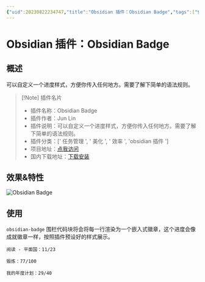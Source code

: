 ```yaml
---
{"uid":20230822234747,"title":"Obsidian 插件：Obsidian Badge","tags":["任务管理","美化","效率","obsidian插件"],"description":"可以自定义一个进度样式，方便你传入任何地方。需要了解下简单的语法规则。","author":"OS","type":"basic","draft":false,"editable":false,"modified":20230921155942,"dg-publish":true,"permalink":"/lake-of-knowledge/10-obsidian/obsidian/obsidian-badge/","dgPassFrontmatter":true}
---
```



# Obsidian 插件：Obsidian Badge

## 概述

可以自定义一个进度样式，方便你传入任何地方。需要了解下简单的语法规则。

> [!Note] 插件名片
> - 插件名称：Obsidian Badge
> - 插件作者：Jun Lin
> - 插件说明：可以自定义一个进度样式，方便你传入任何地方。需要了解下简单的语法规则。
> - 插件分类：[' 任务管理 ', ' 美化 ', ' 效率 ', 'obsidian 插件 ']
> - 项目地址：[点我访问](https://github.com/linjunpop/obsidian-badge)
> - 国内下载地址：[下载安装](https://pkmer.cn/products/plugin/pluginMarket/?obsidian-badge)

## 效果&特性

![Obsidian Badge](https://cdn.pkmer.cn/covers/obsidian-badge.PNG!pkmer)

## 使用

`obsidian-badge` 围栏代码块将会将每一行渲染为一个嵌入式徽章，这个进度会像成就徽章一样，按照插件预设好的样式展示。

```obsidian-badge
阅读 - 平面国：11/23

锻炼：77/100
```

```obsidian-badge
我的年度计划：29/40
```